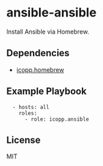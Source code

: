 # ansible-ansible

Install Ansible via Homebrew.

## Dependencies

* [icopp.homebrew](https://github.com/icopp/ansible-homebrew)

## Example Playbook

```
  - hosts: all
    roles:
      - role: icopp.ansible
```

## License

MIT
